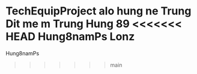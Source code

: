 TechEquipProject
alo
hung ne
Trung
Dit me m Trung
Hung 89
<<<<<<< HEAD
Hung8namPs
Lonz
=======
Hung8namPs
>>>>>>> main
